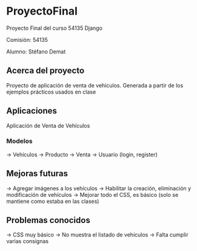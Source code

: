 # ProyectoFinal
Proyecto Final del curso 54135 Django

Comisión: 54135

Alumno: Stéfano Demat

## Acerca del proyecto

Proyecto de aplicación de venta de vehículos. Generada a partir de los ejemplos
prácticos usados en clase

## Aplicaciones

Aplicación de Venta de Vehículos

### Modelos

-> Vehículos
-> Producto
-> Venta
-> Usuario (login, register)

## Mejoras futuras

-> Agregar imágenes a los vehículos
-> Habilitar la creación, eliminación y modificación de vehículos
-> Mejorar todo el CSS, es básico (solo se mantiene como estaba en las clases)

## Problemas conocidos

-> CSS muy básico
-> No muestra el listado de vehículos
-> Falta cumplir varias consignas